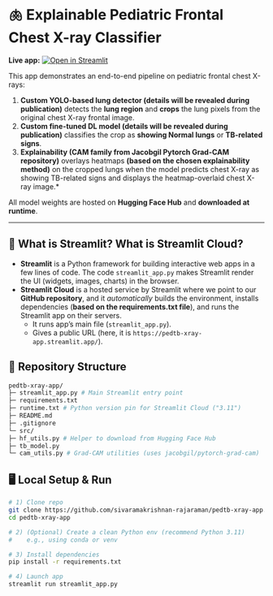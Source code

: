 # 🫁 Explainable Pediatric Frontal Chest X-ray Classifier

**Live app:**
[![Open in Streamlit](https://static.streamlit.io/badges/streamlit_badge_black_white.svg)](https://pedtb-xray-app.streamlit.app/)

This app demonstrates an end-to-end pipeline on pediatric frontal chest X-rays:

1. **Custom YOLO-based lung detector (details will be revealed during publication)** detects the **lung region** and **crops** the lung pixels from the original chest X-ray frontal image.  
2. **Custom fine-tuned DL model (details will be revealed during publication)** classifies the crop as **showing Normal lungs** or **TB-related signs**.  
3. **Explainability (CAM family from Jacobgil Pytorch Grad-CAM repository)** overlays heatmaps **(based on the chosen explainability method)** on the cropped lungs when the model predicts chest X-ray as showing TB-related signs and displays the heatmap-overlaid chest X-ray image.*

All model weights are hosted on **Hugging Face Hub** and **downloaded at runtime**.

---

## 🧭 What is Streamlit? What is Streamlit Cloud?

- **Streamlit** is a Python framework for building interactive web apps in a few lines of code. The code `streamlit_app.py` makes Streamlit render the UI (widgets, images, charts) in the browser.
- **Streamlit Cloud** is a hosted service by Streamlit where we point to our **GitHub repository**, and it *automatically* builds the environment, installs dependencies (**based on the requirements.txt file**), and runs the Streamlit app on their servers.  
  - It runs app’s main file (`streamlit_app.py`).
  - Gives a public URL (here, it is `https://pedtb-xray-app.streamlit.app/`).

## 🧱 Repository Structure
```bash
pedtb-xray-app/
├─ streamlit_app.py # Main Streamlit entry point
├─ requirements.txt
├─ runtime.txt # Python version pin for Streamlit Cloud ("3.11")
├─ README.md
├─ .gitignore
└─ src/
├─ hf_utils.py # Helper to download from Hugging Face Hub
├─ tb_model.py 
└─ cam_utils.py # Grad-CAM utilities (uses jacobgil/pytorch-grad-cam)
```
## 🖥️ Local Setup & Run

```bash
# 1) Clone repo
git clone https://github.com/sivaramakrishnan-rajaraman/pedtb-xray-app.git
cd pedtb-xray-app

# 2) (Optional) Create a clean Python env (recommend Python 3.11)
#    e.g., using conda or venv

# 3) Install dependencies
pip install -r requirements.txt

# 4) Launch app
streamlit run streamlit_app.py

```
